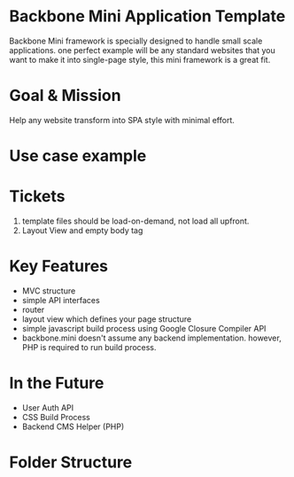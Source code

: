 # Backbone Mini Application Template

Backbone Mini framework is specially designed to handle small scale applications.
one perfect example will be any standard websites that you want to make it into single-page style,
this mini framework is a great fit.

# Goal & Mission

Help any website transform into SPA style with minimal effort.


# Use case example




# Tickets

1. template files should be load-on-demand, not load all upfront.
2. Layout View and empty body tag





# Key Features

- MVC structure
- simple API interfaces
- router
- layout view which defines your page structure
- simple javascript build process using Google Closure Compiler API
- backbone.mini doesn't assume any backend implementation. however, PHP is required to run build process.


# In the Future

- User Auth API
- CSS Build Process
- Backend CMS Helper (PHP)


# Folder Structure
